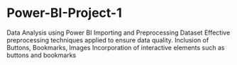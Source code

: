 # Power-BI-Project-1
Data Analysis using Power BI
 Importing and Preprocessing Dataset 
 Effective preprocessing techniques applied to ensure data quality. 
 Inclusion of Buttons, Bookmarks, Images
 Incorporation of interactive elements such as buttons and bookmarks
